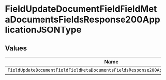 # FieldUpdateDocumentFieldFieldMetaDocumentsFieldsResponse200ApplicationJSONType


## Values

| Name                                                                                 | Value                                                                                |
| ------------------------------------------------------------------------------------ | ------------------------------------------------------------------------------------ |
| `FieldUpdateDocumentFieldFieldMetaDocumentsFieldsResponse200ApplicationJSONTypeText` | text                                                                                 |